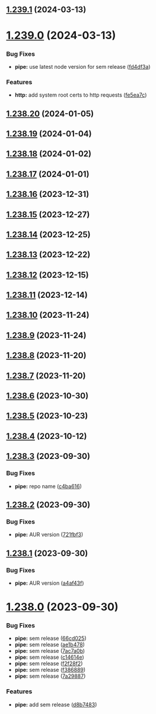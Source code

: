 ## [1.239.1](https://github.com/RouHim/chwp/compare/1.239.0...1.239.1) (2024-03-13)

# [1.239.0](https://github.com/RouHim/chwp/compare/1.238.20...1.239.0) (2024-03-13)


### Bug Fixes

* **pipe:** use latest node version for sem release ([fd4df3a](https://github.com/RouHim/chwp/commit/fd4df3ad1b653beb953a3e4f634f22d035f46cad))


### Features

* **http:** add system root certs to http requests ([fe5ea7c](https://github.com/RouHim/chwp/commit/fe5ea7cbbe26e385f3d4b107afe8e6428996d86e))

## [1.238.20](https://github.com/RouHim/chwp/compare/1.238.19...1.238.20) (2024-01-05)

## [1.238.19](https://github.com/RouHim/chwp/compare/1.238.18...1.238.19) (2024-01-04)

## [1.238.18](https://github.com/RouHim/chwp/compare/1.238.17...1.238.18) (2024-01-02)

## [1.238.17](https://github.com/RouHim/chwp/compare/1.238.16...1.238.17) (2024-01-01)

## [1.238.16](https://github.com/RouHim/chwp/compare/1.238.15...1.238.16) (2023-12-31)

## [1.238.15](https://github.com/RouHim/chwp/compare/1.238.14...1.238.15) (2023-12-27)

## [1.238.14](https://github.com/RouHim/chwp/compare/1.238.13...1.238.14) (2023-12-25)

## [1.238.13](https://github.com/RouHim/chwp/compare/1.238.12...1.238.13) (2023-12-22)

## [1.238.12](https://github.com/RouHim/chwp/compare/1.238.11...1.238.12) (2023-12-15)

## [1.238.11](https://github.com/RouHim/chwp/compare/1.238.10...1.238.11) (2023-12-14)

## [1.238.10](https://github.com/RouHim/chwp/compare/1.238.9...1.238.10) (2023-11-24)

## [1.238.9](https://github.com/RouHim/chwp/compare/1.238.8...1.238.9) (2023-11-24)

## [1.238.8](https://github.com/RouHim/chwp/compare/1.238.7...1.238.8) (2023-11-20)

## [1.238.7](https://github.com/RouHim/chwp/compare/1.238.6...1.238.7) (2023-11-20)

## [1.238.6](https://github.com/RouHim/chwp/compare/1.238.5...1.238.6) (2023-10-30)

## [1.238.5](https://github.com/RouHim/chwp/compare/1.238.4...1.238.5) (2023-10-23)

## [1.238.4](https://github.com/RouHim/chwp/compare/1.238.3...1.238.4) (2023-10-12)

## [1.238.3](https://github.com/RouHim/chwp/compare/1.238.2...1.238.3) (2023-09-30)


### Bug Fixes

* **pipe:** repo name ([c4ba616](https://github.com/RouHim/chwp/commit/c4ba616f728e40d207107e14905adb40144c92f4))

## [1.238.2](https://github.com/RouHim/chwp/compare/1.238.1...1.238.2) (2023-09-30)


### Bug Fixes

* **pipe:** AUR version ([721fbf3](https://github.com/RouHim/chwp/commit/721fbf3346cb0f8b67e0b3ee428eb3b5c2900d44))

## [1.238.1](https://github.com/RouHim/chwp/compare/1.238.0...1.238.1) (2023-09-30)


### Bug Fixes

* **pipe:** AUR version ([a4af43f](https://github.com/RouHim/chwp/commit/a4af43f33b09ee6df7f550efaf35d401bd39ded9))

# [1.238.0](https://github.com/RouHim/chwp/compare/v1.237.0...1.238.0) (2023-09-30)


### Bug Fixes

* **pipe:** sem release ([66cd025](https://github.com/RouHim/chwp/commit/66cd0253c21dc867b7d0fc3415f6ea52e18b4861))
* **pipe:** sem release ([ae1b478](https://github.com/RouHim/chwp/commit/ae1b478a3f7fdf1a32d1fef398da818e1f917ce5))
* **pipe:** sem release ([7ac7a0b](https://github.com/RouHim/chwp/commit/7ac7a0b08bad0b6ef105fd7a6df4a5b6d1e0636f))
* **pipe:** sem release ([c14614e](https://github.com/RouHim/chwp/commit/c14614e9d2af050d0ce28696ad6f6e438b56cb2b))
* **pipe:** sem release ([f2f28f2](https://github.com/RouHim/chwp/commit/f2f28f23d7157404e46e1c3fbe8aa3bed6234d1c))
* **pipe:** sem release ([f386889](https://github.com/RouHim/chwp/commit/f386889efb2dface864d18c67fe73e1e0fe31c95))
* **pipe:** sem release ([7a29887](https://github.com/RouHim/chwp/commit/7a298871758595dc600b760ac0a96dcf6219075f))


### Features

* **pipe:** add sem release ([d8b7483](https://github.com/RouHim/chwp/commit/d8b74830292afb7ae3f2ad3b28b9641e3ba40208))
